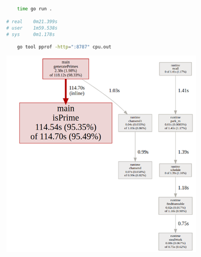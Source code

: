 ```sh
	time go run .

# real    0m21.399s
# user    1m59.538s
# sys     0m1.178s

	go tool pprof -http=":8787" cpu.out

```

<img src="21.png">